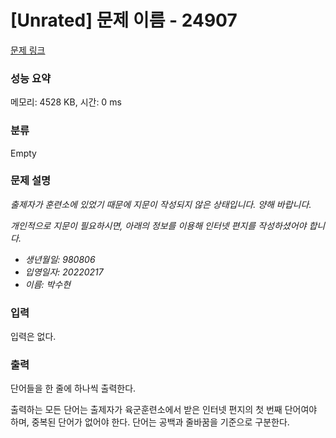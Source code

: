 # [Unrated] 문제 이름 - 24907 

[문제 링크](https://www.acmicpc.net/problem/24907) 

### 성능 요약

메모리: 4528 KB, 시간: 0 ms

### 분류

Empty

### 문제 설명

<p><em>출제자가 훈련소에 있었기 때문에 지문이 작성되지 않은 상태입니다. 양해 바랍니다.</em></p>

<p><em>개인적으로 지문이 필요하시면, 아래의 정보를 이용해 인터넷 편지를 작성하셨어야 합니다.</em></p>

<ul>
	<li><em>생년월일: 980806</em></li>
	<li><em>입영일자: 20220217</em></li>
	<li><em>이름: 박수현</em></li>
</ul>

### 입력 

 <p>입력은 없다.</p>

### 출력 

 <p>단어들을 한 줄에 하나씩 출력한다.</p>

<p>출력하는 모든 단어는 출제자가 육군훈련소에서 받은 인터넷 편지의 첫 번째 단어여야 하며, 중복된 단어가 없어야 한다. 단어는 공백과 줄바꿈을 기준으로 구분한다.</p>

